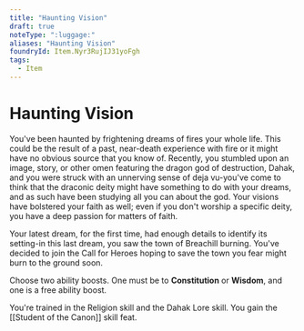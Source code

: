 ```yaml
---
title: "Haunting Vision"
draft: true
noteType: ":luggage:"
aliases: "Haunting Vision"
foundryId: Item.Nyr3RujIJ31yoFgh
tags:
  - Item
---
```


# Haunting Vision

You've been haunted by frightening dreams of fires your whole life. This could be the result of a past, near-death experience with fire or it might have no obvious source that you know of. Recently, you stumbled upon an image, story, or other omen featuring the dragon god of destruction, Dahak, and you were struck with an unnerving sense of deja vu-you've come to think that the draconic deity might have something to do with your dreams, and as such have been studying all you can about the god. Your visions have bolstered your faith as well; even if you don't worship a specific deity, you have a deep passion for matters of faith.

Your latest dream, for the first time, had enough details to identify its setting-in this last dream, you saw the town of Breachill burning. You've decided to join the Call for Heroes hoping to save the town you fear might burn to the ground soon.

Choose two ability boosts. One must be to **Constitution** or **Wisdom**, and one is a free ability boost.

You're trained in the Religion skill and the Dahak Lore skill. You gain the [[Student of the Canon]] skill feat.

